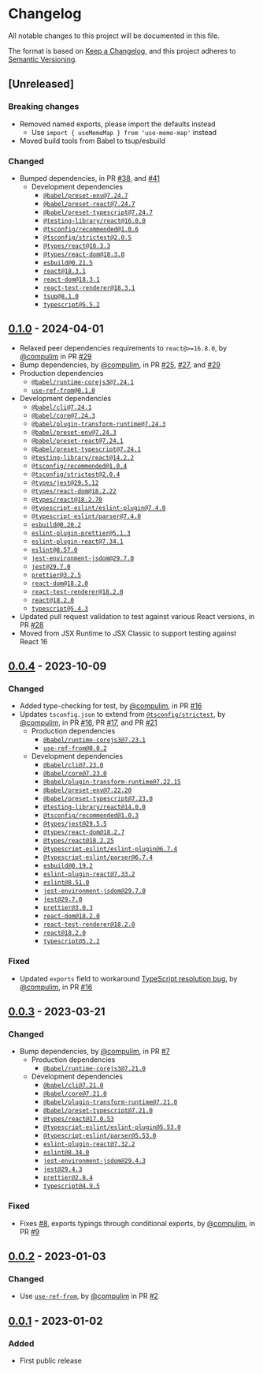 # Changelog

All notable changes to this project will be documented in this file.

The format is based on [Keep a Changelog](https://keepachangelog.com/en/1.0.0/),
and this project adheres to [Semantic Versioning](https://semver.org/spec/v2.0.0.html).

## [Unreleased]

### Breaking changes

- Removed named exports, please import the defaults instead
   - Use `import { useMemoMap } from 'use-memo-map'` instead
- Moved build tools from Babel to tsup/esbuild

### Changed

- Bumped dependencies, in PR [#38](https://github.com/compulim/use-memo-map/pull/38), and [#41](https://github.com/compulim/use-memo-map/pull/41)
   - Development dependencies
      - [`@babel/preset-env@7.24.7`](https://npmjs.com/package/@babel/preset-env/v/7.24.7)
      - [`@babel/preset-react@7.24.7`](https://npmjs.com/package/@babel/preset-react/v/7.24.7)
      - [`@babel/preset-typescript@7.24.7`](https://npmjs.com/package/@babel/preset-typescript/v/7.24.7)
      - [`@testing-library/react@16.0.0`](https://npmjs.com/package/@testing-library/react/v/16.0.0)
      - [`@tsconfig/recommended@1.0.6`](https://npmjs.com/package/@tsconfig/recommended/v/1.0.6)
      - [`@tsconfig/strictest@2.0.5`](https://npmjs.com/package/@tsconfig/strictest/v/2.0.5)
      - [`@types/react@18.3.3`](https://npmjs.com/package/@types/react/v/18.3.3)
      - [`@types/react-dom@18.3.0`](https://npmjs.com/package/@types/react-dom/v/18.3.0)
      - [`esbuild@0.21.5`](https://npmjs.com/package/esbuild/v/0.21.5)
      - [`react@18.3.1`](https://npmjs.com/package/react/v/18.3.1)
      - [`react-dom@18.3.1`](https://npmjs.com/package/react-dom/v/18.3.1)
      - [`react-test-renderer@18.3.1`](https://npmjs.com/package/react-test-renderer/v/18.3.1)
      - [`tsup@8.1.0`](https://npmjs.com/package/tsup/v/8.1.0)
      - [`typescript@5.5.2`](https://npmjs.com/package/typescript/v/5.5.2)

## [0.1.0] - 2024-04-01

- Relaxed peer dependencies requirements to `react@>=16.8.0`, by [@compulim](https://github.com/compulim) in PR [#29](https://github.com/compulim/use-memo-map/pull/29)
- Bump dependencies, by [@compulim](https://github.com/compulim), in PR [#25](https://github.com/compulim/use-memo-map-pull/25), [#27](https://github.com/compulim/use-memo-map-pull/27), and [#29](https://github.com/compulim/use-memo-map/pull/29)
 - Production dependencies
    - [`@babel/runtime-corejs3@7.24.1`](https://npmjs.com/package/@babel/runtime-corejs3)
    - [`use-ref-from@0.1.0`](https://npmjs.com/package/use-ref-from)
 - Development dependencies
    - [`@babel/cli@7.24.1`](https://npmjs.com/package/@babel/cli)
    - [`@babel/core@7.24.3`](https://npmjs.com/package/@babel/core)
    - [`@babel/plugin-transform-runtime@7.24.3`](https://npmjs.com/package/@babel/plugin-transform-runtime)
    - [`@babel/preset-env@7.24.3`](https://npmjs.com/package/@babel/preset-env)
    - [`@babel/preset-react@7.24.1`](https://npmjs.com/package/@babel/preset-react)
    - [`@babel/preset-typescript@7.24.1`](https://npmjs.com/package/@babel/preset-typescript)
    - [`@testing-library/react@14.2.2`](https://npmjs.com/package/@testing-library/react)
    - [`@tsconfig/recommended@1.0.4`](https://npmjs.com/package/@tsconfig/recommended)
    - [`@tsconfig/strictest@2.0.4`](https://npmjs.com/package/@tsconfig/strictest)
    - [`@types/jest@29.5.12`](https://npmjs.com/package/@types/jest)
    - [`@types/react-dom@18.2.22`](https://npmjs.com/package/@types/react-dom)
    - [`@types/react@18.2.70`](https://npmjs.com/package/@types/react)
    - [`@typescript-eslint/eslint-plugin@7.4.0`](https://npmjs.com/package/@typescript-eslint/eslint-plugin)
    - [`@typescript-eslint/parser@7.4.0`](https://npmjs.com/package/@typescript-eslint/parser)
    - [`esbuild@0.20.2`](https://npmjs.com/package/esbuild)
    - [`eslint-plugin-prettier@5.1.3`](https://npmjs.com/package/eslint-plugin-prettier)
    - [`eslint-plugin-react@7.34.1`](https://npmjs.com/package/eslint-plugin-react)
    - [`eslint@8.57.0`](https://npmjs.com/package/eslint)
    - [`jest-environment-jsdom@29.7.0`](https://npmjs.com/package/jest-environment-jsdom)
    - [`jest@29.7.0`](https://npmjs.com/package/jest)
    - [`prettier@3.2.5`](https://npmjs.com/package/prettier)
    - [`react-dom@18.2.0`](https://npmjs.com/package/react-dom)
    - [`react-test-renderer@18.2.0`](https://npmjs.com/package/react-test-renderer)
    - [`react@18.2.0`](https://npmjs.com/package/react)
    - [`typescript@5.4.3`](https://npmjs.com/package/typescript)
- Updated pull request validation to test against various React versions, in PR [#28](https://github.com/compulim/use-memo-map/pull/28)
 - Moved from JSX Runtime to JSX Classic to support testing against React 16

## [0.0.4] - 2023-10-09

### Changed

- Added type-checking for test, by [@compulim](https://github.com/compulim), in PR [#16](https://github.com/compulim/use-memo-map/pull/16)
- Updates `tsconfig.json` to extend from [`@tsconfig/strictest`](https://npmjs.com/package/@tsconfig/strictest), by [@compulim](https://github.com/compulim), in PR [#16](https://github.com/compulim/use-memo-map/pull/16), PR [#17](https://github.com/compulim/use-memo-map/pull/17), and PR [#21](https://github.com/compulim/use-memo-map/pull/21)
   - Production dependencies
      - [`@babel/runtime-corejs3@7.23.1`](https://npmjs.com/package/@babel/runtime-corejs3)
      - [`use-ref-from@0.0.2`](https://npmjs.com/package/use-ref-from)
   - Development dependencies
      - [`@babel/cli@7.23.0`](https://npmjs.com/package/@babel/cli)
      - [`@babel/core@7.23.0`](https://npmjs.com/package/@babel/core)
      - [`@babel/plugin-transform-runtime@7.22.15`](https://npmjs.com/package/@babel/plugin-transform-runtime)
      - [`@babel/preset-env@7.22.20`](https://npmjs.com/package/@babel/preset-env)
      - [`@babel/preset-typescript@7.23.0`](https://npmjs.com/package/@babel/preset-typescript)
      - [`@testing-library/react@14.0.0`](https://npmjs.com/package/@testing-library/react)
      - [`@tsconfig/recommended@1.0.3`](https://npmjs.com/package/@tsconfig/recommended)
      - [`@types/jest@29.5.5`](https://npmjs.com/package/@types/jest)
      - [`@types/react-dom@18.2.7`](https://npmjs.com/package/@types/react-dom)
      - [`@types/react@18.2.25`](https://npmjs.com/package/@types/react)
      - [`@typescript-eslint/eslint-plugin@6.7.4`](https://npmjs.com/package/@typescript-eslint/eslint-plugin)
      - [`@typescript-eslint/parser@6.7.4`](https://npmjs.com/package/@typescript-eslint/parser)
      - [`esbuild@0.19.2`](https://npmjs.com/package/esbuild)
      - [`eslint-plugin-react@7.33.2`](https://npmjs.com/package/eslint-plugin-react)
      - [`eslint@8.51.0`](https://npmjs.com/package/eslint)
      - [`jest-environment-jsdom@29.7.0`](https://npmjs.com/package/jest-environment-jsdom)
      - [`jest@29.7.0`](https://npmjs.com/package/jest)
      - [`prettier@3.0.3`](https://npmjs.com/package/prettier)
      - [`react-dom@18.2.0`](https://npmjs.com/package/react-dom)
      - [`react-test-renderer@18.2.0`](https://npmjs.com/package/react-test-renderer)
      - [`react@18.2.0`](https://npmjs.com/package/react)
      - [`typescript@5.2.2`](https://npmjs.com/package/typescript)

### Fixed

- Updated `exports` field to workaround [TypeScript resolution bug](https://github.com/microsoft/TypeScript/issues/50762), by [@compulim](https://github.com/compulim), in PR [#16](https://github.com/compulim/use-memo-map/pull/16)

## [0.0.3] - 2023-03-21

### Changed

- Bump dependencies, by [@compulim](https://github.com/compulim), in PR [#7](https://github.com/compulim/use-memo-map-pull/7)
   - Production dependencies
      - [`@babel/runtime-corejs3@7.21.0`](https://npmjs.com/package/@babel/runtime-corejs3)
   - Development dependencies
      - [`@babel/cli@7.21.0`](https://npmjs.com/package/@babel/cli)
      - [`@babel/core@7.21.0`](https://npmjs.com/package/@babel/core)
      - [`@babel/plugin-transform-runtime@7.21.0`](https://npmjs.com/package/@babel/plugin-transform-runtime)
      - [`@babel/preset-typescript@7.21.0`](https://npmjs.com/package/@babel/preset-typescript)
      - [`@types/react@17.0.53`](https://npmjs.com/package/@types/react)
      - [`@typescript-eslint/eslint-plugin@5.53.0`](https://npmjs.com/package/@typescript-eslint/eslint-plugin)
      - [`@typescript-eslint/parser@5.53.0`](https://npmjs.com/package/@typescript-eslint/parser)
      - [`eslint-plugin-react@7.32.2`](https://npmjs.com/package/eslint-plugin-react)
      - [`eslint@8.34.0`](https://npmjs.com/package/eslint)
      - [`jest-environment-jsdom@29.4.3`](https://npmjs.com/package/jest-environment-jsdom)
      - [`jest@29.4.3`](https://npmjs.com/package/jest)
      - [`prettier@2.8.4`](https://npmjs.com/package/prettier)
      - [`typescript@4.9.5`](https://npmjs.com/package/typescript)

### Fixed

- Fixes [#8](https://github.com/compulim/use-memo-map/issues/8), exports typings through conditional exports, by [@compulim](https://github.com/compulim), in PR [#9](https://github.com/compulim/use-memo-map/pull/9)

## [0.0.2] - 2023-01-03

### Changed

- Use [`use-ref-from`](https://npmjs.com/package/use-ref-from), by [@compulim](https://github.com/compulim) in PR [#2](https://github.com/compulim/use-memo-map/pull/2)

## [0.0.1] - 2023-01-02

### Added

- First public release

[0.1.0]: https://github.com/compulim/use-memo-map/compare/v0.0.4...v0.1.0
[0.0.4]: https://github.com/compulim/use-memo-map/compare/v0.0.3...v0.0.4
[0.0.3]: https://github.com/compulim/use-memo-map/compare/v0.0.2...v0.0.3
[0.0.2]: https://github.com/compulim/use-memo-map/compare/v0.0.1...v0.0.2
[0.0.1]: https://github.com/compulim/use-memo-map/releases/tag/v0.0.1
